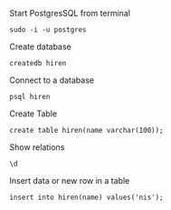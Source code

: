 Start PostgresSQL from terminal
```
sudo -i -u postgres
```
Create database
```
createdb hiren
```
Connect to a database
```
psql hiren
```
Create Table
```
create table hiren(name varchar(100));
```
Show relations
```
\d
```
Insert data or new row in a table
```
insert into hiren(name) values('nis');
```
